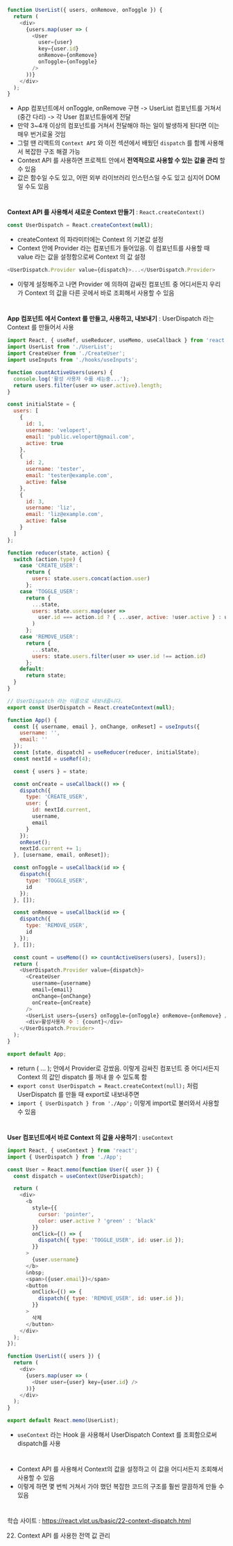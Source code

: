 ```javascript
function UserList({ users, onRemove, onToggle }) {
  return (
    <div>
      {users.map(user => (
        <User
          user={user}
          key={user.id}
          onRemove={onRemove}
          onToggle={onToggle}
        />
      ))}
    </div>
  );
}
```
- App 컴포넌트에서 onToggle, onRemove 구현 -> UserList 컴포넌트를 거쳐서 (중간 다리) -> 각 User 컴포넌트들에게 전달
- 만약 3~4개 이상의 컴포넌트를 거쳐서 전달해야 하는 일이 발생하게 된다면 이는 매우 번거로울 것임
- 그럴 땐 리액트의 `Context API` 와 이전 섹션에서 배웠던 `dispatch` 를 함께 사용해서 복잡한 구조 해결 가능
- Context API 를 사용하면 프로젝트 안에서 **전역적으로 사용할 수 있는 값을 관리** 할 수 있음
- 값은 함수일 수도 있고, 어떤 외부 라이브러리 인스턴스일 수도 있고 심지어 DOM 일 수도 있음
#
**Context API 를 사용해서 새로운 Context 만들기** : `React.createContext()`
```javascript
const UserDispatch = React.createContext(null);
```
- createContext 의 파라미터에는 Context 의 기본값 설정
- Context 안에 Provider 라는 컴포넌트가 들어있음. 이 컴포넌트를 사용할 때 value 라는 값을 설정함으로써 Context 의 값 설정
```javascript
<UserDispatch.Provider value={dispatch}>...</UserDispatch.Provider>
```
- 이렇게 설정해주고 나면 Provider 에 의하여 감싸진 컴포넌트 중 어디서든지 우리가 Context 의 값을 다른 곳에서 바로 조회해서 사용할 수 있음
#
**App 컴포넌트 에서 Context 를 만들고, 사용하고, 내보내기** : UserDispatch 라는 Context 를 만들어서 사용
```javascript
import React, { useRef, useReducer, useMemo, useCallback } from 'react';
import UserList from './UserList';
import CreateUser from './CreateUser';
import useInputs from './hooks/useInputs';

function countActiveUsers(users) {
  console.log('활성 사용자 수를 세는중...');
  return users.filter(user => user.active).length;
}

const initialState = {
  users: [
    {
      id: 1,
      username: 'velopert',
      email: 'public.velopert@gmail.com',
      active: true
    },
    {
      id: 2,
      username: 'tester',
      email: 'tester@example.com',
      active: false
    },
    {
      id: 3,
      username: 'liz',
      email: 'liz@example.com',
      active: false
    }
  ]
};

function reducer(state, action) {
  switch (action.type) {
    case 'CREATE_USER':
      return {
        users: state.users.concat(action.user)
      };
    case 'TOGGLE_USER':
      return {
        ...state,
        users: state.users.map(user =>
          user.id === action.id ? { ...user, active: !user.active } : user
        )
      };
    case 'REMOVE_USER':
      return {
        ...state,
        users: state.users.filter(user => user.id !== action.id)
      };
    default:
      return state;
  }
}

// UserDispatch 라는 이름으로 내보내줍니다.
export const UserDispatch = React.createContext(null);

function App() {
  const [{ username, email }, onChange, onReset] = useInputs({
    username: '',
    email: ''
  });
  const [state, dispatch] = useReducer(reducer, initialState);
  const nextId = useRef(4);

  const { users } = state;

  const onCreate = useCallback(() => {
    dispatch({
      type: 'CREATE_USER',
      user: {
        id: nextId.current,
        username,
        email
      }
    });
    onReset();
    nextId.current += 1;
  }, [username, email, onReset]);

  const onToggle = useCallback(id => {
    dispatch({
      type: 'TOGGLE_USER',
      id
    });
  }, []);

  const onRemove = useCallback(id => {
    dispatch({
      type: 'REMOVE_USER',
      id
    });
  }, []);

  const count = useMemo(() => countActiveUsers(users), [users]);
  return (
    <UserDispatch.Provider value={dispatch}>
      <CreateUser
        username={username}
        email={email}
        onChange={onChange}
        onCreate={onCreate}
      />
      <UserList users={users} onToggle={onToggle} onRemove={onRemove} />
      <div>활성사용자 수 : {count}</div>
    </UserDispatch.Provider>
  );
}

export default App;
```
- return ( ... ); 안에서 Provider로 감쌌음. 이렇게 감싸진 컴포넌트 중 어디서든지 Context 의 값인 dispatch 를 꺼내 쓸 수 있도록 함
- `export const UserDispatch = React.createContext(null);` 처럼 UserDispatch 를 만들 때 export로 내보내주면
- `import { UserDispatch } from './App';` 이렇게 import로 불러와서 사용할 수 있음
#
**User 컴포넌트에서 바로 Context 의 값을 사용하기** : `useContext`
```javascript
import React, { useContext } from 'react';
import { UserDispatch } from './App';

const User = React.memo(function User({ user }) {
  const dispatch = useContext(UserDispatch);

  return (
    <div>
      <b
        style={{
          cursor: 'pointer',
          color: user.active ? 'green' : 'black'
        }}
        onClick={() => {
          dispatch({ type: 'TOGGLE_USER', id: user.id });
        }}
      >
        {user.username}
      </b>
      &nbsp;
      <span>({user.email})</span>
      <button
        onClick={() => {
          dispatch({ type: 'REMOVE_USER', id: user.id });
        }}
      >
        삭제
      </button>
    </div>
  );
});

function UserList({ users }) {
  return (
    <div>
      {users.map(user => (
        <User user={user} key={user.id} />
      ))}
    </div>
  );
}

export default React.memo(UserList);
```
- `useContext` 라는 Hook 을 사용해서 UserDispatch Context 를 조회함으로써 dispatch를 사용
#
- Context API 를 사용해서 Context의 값을 설정하고 이 값을 어디서든지 조회해서 사용할 수 있음
- 이렇게 하면 몇 번씩 거쳐서 가야 했던 복잡한 코드의 구조를 훨씬 깔끔하게 만들 수 있음
#
학습 사이트 : https://react.vlpt.us/basic/22-context-dispatch.html

22. Context API 를 사용한 전역 값 관리
